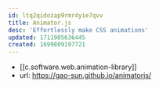 ```yaml
---
id: ltq2qidozap9rmr4yie7qvv
title: Animator.js
desc: 'Effortlessly make CSS animations'
updated: 1711905636445
created: 1699809197721
---
```


- [[c.software.web.animation-library]]
- url: https://gao-sun.github.io/animatorjs/